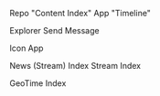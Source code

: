 Repo "Content Index"App "Timeline"ExplorerSend MessageIcon AppNews (Stream) IndexStream IndexGeoTime Index
